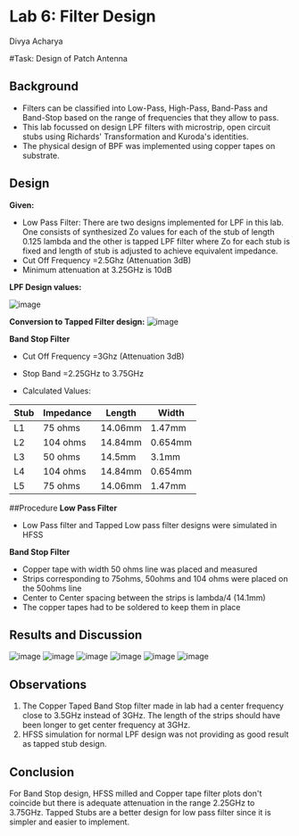 # Lab 6: Filter Design
Divya Acharya 

#Task: Design of Patch Antenna

## Background
- Filters can be classified into Low-Pass, High-Pass, Band-Pass and Band-Stop based on the range of frequencies that they allow to pass. 
- This lab focussed on design LPF filters with microstrip, open circuit stubs using Richards' Transformation and Kuroda's identities. 
- The physical design of BPF was implemented using copper tapes on substrate.

## Design
**Given:**
- Low Pass Filter: There are two designs implemented for LPF in this lab. One consists of synthesized Zo values for each of the stub of length 0.125 lambda and the other is tapped LPF filter where Zo for each stub is fixed and length of stub is adjusted to achieve equivalent impedance.
- Cut Off Frequency =2.5Ghz (Attenuation 3dB)
- Minimum attenuation at 3.25GHz is 10dB

**LPF Design values:**

![image](https://github.com/CourseReps/ECEN452-Spring2016/blob/master/Students/DivyaNAcharya/Lab6_Completed/LPFDesign1.JPG)

**Conversion to Tapped Filter design:**
![image](https://github.com/CourseReps/ECEN452-Spring2016/blob/master/Students/DivyaNAcharya/Lab6_Completed/LPFDesign2.JPG)

**Band Stop Filter**
- Cut Off Frequency =3Ghz (Attenuation 3dB)
- Stop Band =2.25GHz to 3.75GHz

- Calculated Values:

| Stub | Impedance | Length | Width  |
| ---- | --------- | ------ | ------ |
| L1   | 75 ohms   | 14.06mm| 1.47mm |
| L2   | 104 ohms  | 14.84mm| 0.654mm|
| L3   | 50 ohms   | 14.5mm | 3.1mm  |
| L4   | 104 ohms  | 14.84mm| 0.654mm|
| L5   | 75 ohms   | 14.06mm| 1.47mm |


##Procedure
**Low Pass Filter**
- Low Pass filter and Tapped Low pass filter designs were simulated in HFSS

**Band Stop Filter**
- Copper tape with width 50 ohms line was placed and measured
- Strips corresponding to 75ohms, 50ohms and 104 ohms were placed on the 50ohms line
- Center to Center spacing between the strips is lambda/4 (14.1mm)
- The copper tapes had to be soldered to keep them in place


## Results and Discussion
![image](https://github.com/CourseReps/ECEN452-Spring2016/blob/master/Students/DivyaNAcharya/Lab6_Completed/LPF_S11.png)
![image](https://github.com/CourseReps/ECEN452-Spring2016/blob/master/Students/DivyaNAcharya/Lab6_Completed/LPF_S21.png)
![image](https://github.com/CourseReps/ECEN452-Spring2016/blob/master/Students/DivyaNAcharya/Lab6_Completed/BSF_S11.png)
![image](https://github.com/CourseReps/ECEN452-Spring2016/blob/master/Students/DivyaNAcharya/Lab6_Completed/BSF_S11_Phase.png)
![image](https://github.com/CourseReps/ECEN452-Spring2016/blob/master/Students/DivyaNAcharya/Lab6_Completed/BSF_S21.png)
![image](https://github.com/CourseReps/ECEN452-Spring2016/blob/master/Students/DivyaNAcharya/Lab6_Completed/BSF_S21_Phase.png)

## Observations
1. The Copper Taped Band Stop filter made in lab had a center frequency close to 3.5GHz instead of 3GHz. The length of the strips should have been longer to get center frequency at 3GHz.
2. HFSS simulation for normal LPF design was not providing as good result as tapped stub design.

## Conclusion
For Band Stop design, HFSS milled and Copper tape filter plots don't coincide but there is adequate attenuation in the range 2.25GHz to 3.75GHz. Tapped Stubs are a better design for low pass filter since it is simpler and easier to implement.

